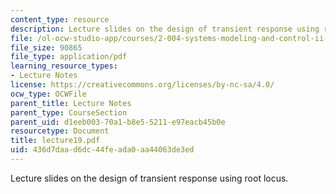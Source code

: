 ```yaml
---
content_type: resource
description: Lecture slides on the design of transient response using root locus.
file: /ol-ocw-studio-app/courses/2-004-systems-modeling-and-control-ii-fall-2007/436d7daad6dc44feada0aa44063de3ed_lecture19.pdf
file_size: 90865
file_type: application/pdf
learning_resource_types:
- Lecture Notes
license: https://creativecommons.org/licenses/by-nc-sa/4.0/
ocw_type: OCWFile
parent_title: Lecture Notes
parent_type: CourseSection
parent_uid: d1eeb003-70a1-b8e5-5211-e97eacb45b0e
resourcetype: Document
title: lecture19.pdf
uid: 436d7daa-d6dc-44fe-ada0-aa44063de3ed
---
```

Lecture slides on the design of transient response using root locus.